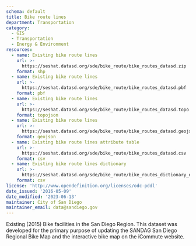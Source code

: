 ```yaml
---
schema: default
title: Bike route lines
department: Transportation
category:
  - GIS
  - Transportation
  - Energy & Environment
resources:
  - name: Existing bike route lines
    url: >-
      https://seshat.datasd.org/sde/bike_route/bike_routes_datasd.zip
    format: shp
  - name: Existing bike route lines
    url: >-
      https://seshat.datasd.org/sde/bike_route/bike_routes_datasd.pbf
    format: pbf
  - name: Existing bike route lines
    url: >-
      https://seshat.datasd.org/sde/bike_route/bike_routes_datasd.topo.json
    format: topojson
  - name: Existing bike route lines
    url: >-
      https://seshat.datasd.org/sde/bike_route/bike_routes_datasd.geojson
    format: geojson
  - name: Existing bike route lines attribute table
    url: >-
      https://seshat.datasd.org/sde/bike_route/bike_routes_datasd.csv
    format: csv
  - name: Existing bike route lines dictionary
    url: >-
      https://seshat.datasd.org/sde/bike_route/bike_routes_dictionary_datasd.csv
    format: csv
license: 'http://www.opendefinition.org/licenses/odc-pddl'
date_issued: '2016-05-09'
date_modified: '2023-06-13'
maintainer: City of San Diego
maintainer_email: data@sandiego.gov
---
```

Existing (2015) Bike facilities in the San Diego Region. This dataset was developed for the primary purpose of updating the SANDAG San Diego Regional Bike Map and the interactive bike map on the iCommute website.
